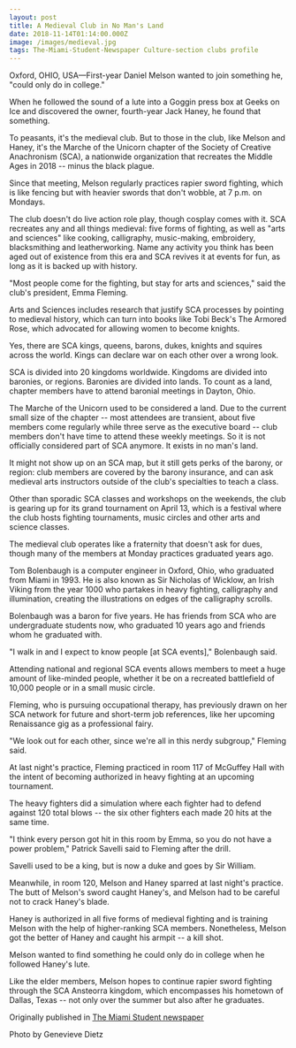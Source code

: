 ```yaml
---
layout: post
title: A Medieval Club in No Man's Land
date: 2018-11-14T01:14:00.000Z
image: /images/medieval.jpg
tags: The-Miami-Student-Newspaper Culture-section clubs profile
---
```

Oxford, OHIO, USA—First-year Daniel Melson wanted to join something he, "could only do in college."

When he followed the sound of a lute into a Goggin press box at Geeks on Ice and discovered the owner, fourth-year Jack Haney, he found that something.

To peasants, it's the medieval club. But to those in the club, like Melson and Haney, it's the Marche of the Unicorn chapter of the Society of Creative Anachronism (SCA), a nationwide organization that recreates the Middle Ages in 2018 -- minus the black plague.

Since that meeting, Melson regularly practices rapier sword fighting, which is like fencing but with heavier swords that don't wobble, at 7 p.m. on Mondays.

The club doesn't do live action role play, though cosplay comes with it. SCA recreates any and all things medieval: five forms of fighting, as well as "arts and sciences" like cooking, calligraphy, music-making, embroidery, blacksmithing and leatherworking. Name any activity you think has been aged out of existence from this era and SCA revives it at events for fun, as long as it is backed up with history.

"Most people come for the fighting, but stay for arts and sciences," said the club's president, Emma Fleming.

Arts and Sciences includes research that justify SCA processes by pointing to medieval history, which can turn into books like Tobi Beck's The Armored Rose, which advocated for allowing women to become knights.

Yes, there are SCA kings, queens, barons, dukes, knights and squires across the world. Kings can declare war on each other over a wrong look.

SCA is divided into 20 kingdoms worldwide. Kingdoms are divided into baronies, or regions. Baronies are divided into lands. To count as a land, chapter members have to attend baronial meetings in Dayton, Ohio.

The Marche of the Unicorn used to be considered a land. Due to the current small size of the chapter -- most attendees are transient, about five members come regularly while three serve as the executive board -- club members don't have time to attend these weekly meetings. So it is not officially considered part of SCA anymore. It exists in no man's land.

It might not show up on an SCA map, but it still gets perks of the barony, or region: club members are covered by the barony insurance, and can ask medieval arts instructors outside of the club's specialties to teach a class.

Other than sporadic SCA classes and workshops on the weekends, the club is gearing up for its grand tournament on April 13, which is a festival where the club hosts fighting tournaments, music circles and other arts and science classes.

The medieval club operates like a fraternity that doesn't ask for dues, though many of the members at Monday practices graduated years ago.

Tom Bolenbaugh is a computer engineer in Oxford, Ohio, who graduated from Miami in 1993. He is also known as Sir Nicholas of Wicklow, an Irish Viking from the year 1000 who partakes in heavy fighting, calligraphy and illumination, creating the illustrations on edges of the calligraphy scrolls.

Bolenbaugh was a baron for five years. He has friends from SCA who are undergraduate students now, who graduated 10 years ago and friends whom he graduated with.

"I walk in and I expect to know people \[at SCA events]," Bolenbaugh said.

Attending national and regional SCA events allows members to meet a huge amount of like-minded people, whether it be on a recreated battlefield of 10,000 people or in a small music circle.

Fleming, who is pursuing occupational therapy, has previously drawn on her SCA network for future and short-term job references, like her upcoming Renaissance gig as a professional fairy.

"We look out for each other, since we're all in this nerdy subgroup," Fleming said.

At last night's practice, Fleming practiced in room 117 of McGuffey Hall with the intent of becoming authorized in heavy fighting at an upcoming tournament.

The heavy fighters did a simulation where each fighter had to defend against 120 total blows -- the six other fighters each made 20 hits at the same time.

"I think every person got hit in this room by Emma, so you do not have a power problem," Patrick Savelli said to Fleming after the drill.

Savelli used to be a king, but is now a duke and goes by Sir William.

Meanwhile, in room 120, Melson and Haney sparred at last night's practice. The butt of Melson's sword caught Haney's, and Melson had to be careful not to crack Haney's blade.

Haney is authorized in all five forms of medieval fighting and is training Melson with the help of higher-ranking SCA members. Nonetheless, Melson got the better of Haney and caught his armpit -- a kill shot.

Melson wanted to find something he could only do in college when he followed Haney's lute.

Like the elder members, Melson hopes to continue rapier sword fighting through the SCA Ansteorra kingdom, which encompasses his hometown of Dallas, Texas -- not only over the summer but also after he graduates.

Originally published in [The Miami Student newspaper](https://www.miamistudent.net/article/2018/11/a-medieval-club-in-no-mans-land)

Photo by Genevieve Dietz